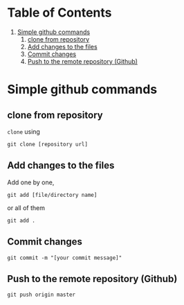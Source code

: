 
# Table of Contents

1.  [Simple github commands](#orgd18d668)
    1.  [clone from repository](#org43ee8ab)
    2.  [Add changes to the files](#org95b2bc3)
    3.  [Commit changes](#orgb70b117)
    4.  [Push to the remote repository (Github)](#org194ac3c)


<a id="orgd18d668"></a>

# Simple github commands


<a id="org43ee8ab"></a>

## clone from repository

`clone` using 

    git clone [repository url]


<a id="org95b2bc3"></a>

## Add changes to the files

Add one by one, 

    git add [file/directory name]

or all of them

    git add .


<a id="orgb70b117"></a>

## Commit changes

    git commit -m "[your commit message]"


<a id="org194ac3c"></a>

## Push to the remote repository (Github)

    git push origin master

